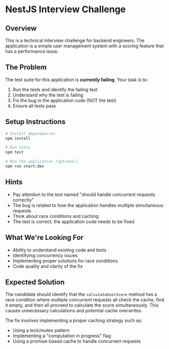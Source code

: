 # NestJS Interview Challenge

## Overview
This is a technical interview challenge for backend engineers. The application is a simple user management system with a scoring feature that has a performance issue.

## The Problem
The test suite for this application is **currently failing**. Your task is to:
1. Run the tests and identify the failing test
2. Understand why the test is failing
3. Fix the bug in the application code (NOT the test)
4. Ensure all tests pass

## Setup Instructions
```bash
# Install dependencies
npm install

# Run tests
npm test

# Run the application (optional)
npm run start:dev
```

## Hints
- Pay attention to the test named "should handle concurrent requests correctly"
- The bug is related to how the application handles multiple simultaneous requests
- Think about race conditions and caching
- The test is correct; the application code needs to be fixed

## What We're Looking For
- Ability to understand existing code and tests
- Identifying concurrency issues
- Implementing proper solutions for race conditions
- Code quality and clarity of the fix

## Expected Solution
The candidate should identify that the `calculateUserScore` method has a race condition where multiple concurrent requests all check the cache, find it empty, and then all proceed to calculate the score simultaneously. This causes unnecessary calculations and potential cache overwrites.

The fix involves implementing a proper caching strategy such as:
- Using a lock/mutex pattern
- Implementing a "computation in progress" flag
- Using a promise-based cache to handle concurrent requests